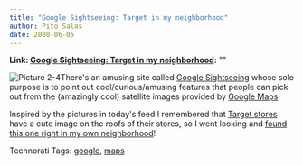```yaml
---
title: "Google Sightseeing: Target in my neighborhood"
author: Pito Salas
date: 2008-06-05
---
```


**Link: [Google Sightseeing: Target in my neighborhood](None):** ""



![Picture
2-4](https://i0.wp.com/s3.media.squarespace.com/production/1075723/12829350/weblogs/images/posts/Picture%25202-4.png?resize=420%2C366)There's
an amusing site called [Google
Sightseeing](<http://www.googlesightseeing.com/>) whose sole purpose is to
point out cool/curious/amusing features that people can pick out from the
(amazingly cool) satellite images provided by [Google
Maps](<http://maps.google.com/>).

Inspired by the pictures in today's feed I remembered that [Target
stores](<http://www.target.com/gp/homepage.html/602-6735980-1186251>) have a
cute image on the roofs of their stores, so I went looking and [found this one
right in my own
neighborhood](<http://maps.google.com/maps?q=02474&ll=42.398932,-71.072949&spn=0.005209,0.007033&t=h&hl=en>)!

Technorati Tags: [google](<http://technorati.com/tag/google>),
[maps](<http://technorati.com/tag/maps>)


